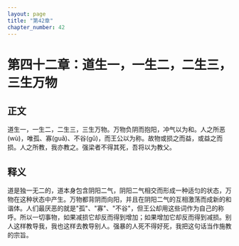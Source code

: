 ```yaml
---
layout: page
title: "第42章"
chapter_number: 42
---
```


# 第四十二章：道生一，一生二，二生三，三生万物

## 正文
道生一，一生二，二生三，三生万物。万物负阴而抱阳，冲气以为和。人之所恶(wù)，唯孤、寡(guǎ)、不谷(gǔ)，而王公以为称。故物或损之而益，或益之而损。人之所教，我亦教之。强梁者不得其死，吾将以为教父。

## 释义
道是独一无二的，道本身包含阴阳二气，阴阳二气相交而形成一种适匀的状态，万物在这种状态中产生。万物都背阴而向阳，并且在阴阳二气的互相激荡而成新的和谐体。人们最厌恶的就是"孤"、"寡"、"不谷"，但王公却用这些词作为自己的称呼。所以一切事物，如果减损它却反而得到增加；如果增加它却反而得到减损。别人这样教导我，我也这样去教导别人。强暴的人死不得好死，我把这句话当作施教的宗旨。